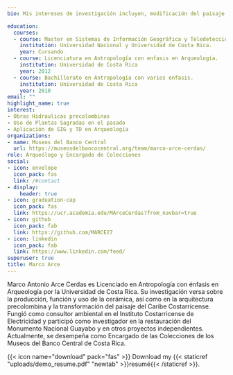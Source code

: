 ```yaml
---
bio: Mis intereses de investigación incluyen, modificación del paisaje en epoca       precolobina, uso de plantas sagradas en el pasado y obras hidraulicas precolombinas. 

education:
  courses:
  - course: Master en Sistemas de Información Geográfica y Teledetección.
    institution: Universidad Nacional y Universidad de Costa Rica.
    year: Cursando
  - course: Licenciatura en Antropología con enfasis en Arqueología.
    institution: Universidad de Costa Rica
    year: 2012
  - course: Bachillerato en Antropología con varios enfasis.
    institution: Universidad de Costa Rica
    year: 2010
email: ""
highlight_name: true
interest:
- Obras Hidraulicas precolombinas
- Uso de Plantas Sagradas en el pasado
- Aplicación de SIG y TD en Arqueología
organizations:
- name: Museos del Banco Central
  url: https://museosdelbancocentral.org/team/marco-arce-cerdas/
role: Arqueólogo y Encargado de Colecciones
social:
- icon: envelope
  icon_pack: fas
  link: /#contact
- display:
    header: true
- icon: graduation-cap
  icon_pack: fas
  link: https://ucr.academia.edu/MArceCerdas?from_navbar=true
- icon: github
  icon_pack: fab
  link: https://github.com/MARCE27
- icon: linkedin
  icon_pack: fab
  link: https://www.linkedin.com/feed/
superuser: true
title: Marco Arce
---
```


Marco Antonio Arce Cerdas es Licenciado en Antropología con énfasis en Arqueología por la Universidad de Costa Rica. Su investigación versa sobre la producción, función y uso de la cerámica, así como en la arquitectura precolombina y la transformación del paisaje del Caribe Costarricense. Fungió como consultor ambiental en el Instituto Costarricense de Electricidad y participó como investigador en la restauración del Monumento Nacional Guayabo y en otros proyectos independientes. Actualmente, se desempeña como Encargado de las Colecciones de los Museos del Banco Central de Costa Rica.

{{< icon name="download" pack="fas" >}} Download my {{< staticref "uploads/demo_resume.pdf" "newtab" >}}resumé{{< /staticref >}}.
